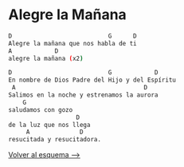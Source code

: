 # Alegre la Mañana

```bash hl_lines="1-4"
D                           G      D
Alegre la mañana que nos habla de ti
A            D
alegre la mañana (x2)

D                           G            D
En nombre de Dios Padre del Hijo y del Espíritu
 A                                    D
Salimos en la noche y estrenamos la aurora
    G
saludamos con gozo
                   D
de la luz que nos llega
     A              D
resucitada y resucitadora.

```

[Volver al esquema -->](../index.md)
